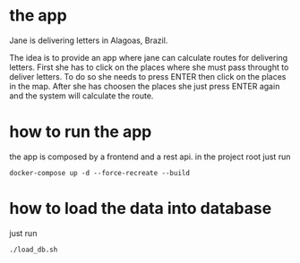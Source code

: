 # the app

Jane is delivering letters in Alagoas, Brazil.

The idea is to provide an app where jane can calculate routes for delivering letters.
First she has to click on the places where she must pass throught to deliver letters.
To do so she needs to press ENTER then click on the places in the map. After she has
choosen the places she just press ENTER again and the system will calculate the route.

# how to run the app

the app is composed by a frontend and a rest api. in the project root just run

```docker-compose up -d --force-recreate --build```

# how to load the data into database 
just run 

```./load_db.sh```
